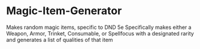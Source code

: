 # Magic-Item-Generator
Makes random magic items, specific to DND 5e
Specifically makes either a Weapon, Armor, Trinket, Consumable, or Spellfocus with a designated rarity and generates a list of qualities of that item
